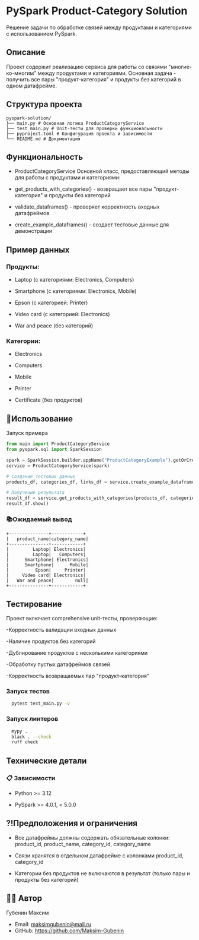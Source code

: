 # PySpark Product-Category Solution

Решение задачи по обработке связей между продуктами и категориями с использованием PySpark.

## Описание
Проект содержит реализацию сервиса для работы со связями "многие-ко-многим" между продуктами и категориями. Основная задача - получить все пары "продукт-категория" и продукты без категорий в одном датафрейме.

## Структура проекта
```text
pyspark-solution/
├── main.py # Основная логика ProductCategoryService
├── test_main.py # Unit-тесты для проверки функциональности
├── pyproject.toml # Конфигурация проекта и зависимости
└── README.md # Документация
```

## Функциональность
- ProductCategoryService
Основной класс, предоставляющий методы для работы с продуктами и категориями:

- get_products_with_categories() - возвращает все пары "продукт-категория" и продукты без категорий

- validate_dataframes() - проверяет корректность входных датафреймов

- create_example_dataframes() - создает тестовые данные для демонстрации

## Пример данных

### Продукты:

- Laptop (с категориями: Electronics, Computers)

- Smartphone (с категориями: Electronics, Mobile)

- Epson (с категорией: Printer)

- Video card (с категорией: Electronics)

- War and peace (без категорий)

### Категории:

- Electronics

- Computers

- Mobile

- Printer

- Certificate (без продуктов)

## 🚀Использование
Запуск примера
```python
from main import ProductCategoryService
from pyspark.sql import SparkSession

spark = SparkSession.builder.appName("ProductCategoryExample").getOrCreate()
service = ProductCategoryService(spark)

# Создание тестовых данных
products_df, categories_df, links_df = service.create_example_dataframes()

# Получение результата
result_df = service.get_products_with_categories(products_df, categories_df, links_df)
result_df.show()
```

### 📚Ожидаемый вывод
```text
+---------------+------------+
|   product_name|category_name|
+---------------+------------+
|         Laptop| Electronics|
|         Laptop|   Computers|
|      Smartphone| Electronics|
|      Smartphone|      Mobile|
|          Epson|     Printer|
|     Video card| Electronics|
|   War and peace|        null|
+---------------+------------+
```
## Тестирование
Проект включает comprehensive unit-тесты, проверяющие:

-Корректность валидации входных данных

-Наличие продуктов без категорий

-Дублирование продуктов с несколькими категориями

-Обработку пустых датафреймов связей

-Корректность возвращаемых пар "продукт-категория"

### Запуск тестов
```bash
  pytest test_main.py -v
```
### Запуск линтеров
```bash
  mypy .
  black . --check
  ruff check
```

## Технические детали

### 📋 Зависимости
- Python >= 3.12

- PySpark >= 4.0.1, < 5.0.0

## ?!Предположения и ограничения
- Все датафреймы должны содержать обязательные колонки: product_id, product_name, category_id, category_name

- Связи хранятся в отдельном датафрейме с колонками product_id, category_id

- Категории без продуктов не включаются в результат (только пары и продукты без категорий)

## 👨‍💻 Автор

Губенин Максим

- Email: maksimgubenin@mail.ru
- GitHub: https://github.com/Maksim-Gubenin